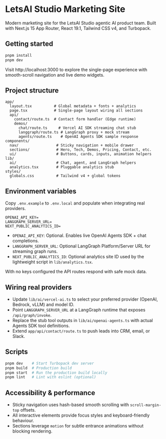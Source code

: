 # LetsAI Studio Marketing Site

Modern marketing site for the LetsAI Studio agentic AI product team. Built with Next.js 15 App Router, React 19.1, Tailwind CSS v4, and Turbopack.

## Getting started

```bash
pnpm install
pnpm dev
```

Visit http://localhost:3000 to explore the single-page experience with smooth-scroll navigation and live demo widgets.

## Project structure

```
app/
  layout.tsx          # Global metadata + fonts + analytics
  page.tsx            # Single-page layout wiring all sections
  api/
    contact/route.ts  # Contact form handler (Edge runtime)
    demos/
      chat/route.ts     # Vercel AI SDK streaming chat stub
      langgraph/route.ts # LangGraph proxy + mock stream
      agents/route.ts    # OpenAI Agents SDK sample response
components/
  nav/                 # Sticky navigation + mobile drawer
  sections/            # Hero, Tech, Demos, Pricing, Contact, etc.
  ui/                  # Buttons, cards, inputs, animation helpers
lib/
  ai/                  # Chat, agent, and LangGraph helpers
  analytics.tsx        # Pluggable analytics stub
styles/
  globals.css          # Tailwind v4 + global tokens
```

## Environment variables

Copy `.env.example` to `.env.local` and populate when integrating real providers.

```
OPENAI_API_KEY=
LANGGRAPH_SERVER_URL=
NEXT_PUBLIC_ANALYTICS_ID=
```

- `OPENAI_API_KEY`: Optional. Enables live OpenAI Agents SDK + chat completions.
- `LANGGRAPH_SERVER_URL`: Optional LangGraph Platform/Server URL for streaming graph runs.
- `NEXT_PUBLIC_ANALYTICS_ID`: Optional analytics site ID used by the lightweight script in `lib/analytics.tsx`.

With no keys configured the API routes respond with safe mock data.

## Wiring real providers

- Update `lib/ai/vercel-ai.ts` to select your preferred provider (OpenAI, Bedrock, vLLM) and model ID.
- Point `LANGGRAPH_SERVER_URL` at a LangGraph runtime that exposes `/api/graph/invoke`.
- Replace the stub tool outputs in `lib/ai/openai-agents.ts` with actual Agents SDK tool definitions.
- Extend `app/api/contact/route.ts` to push leads into CRM, email, or Slack.

## Scripts

```bash
pnpm dev    # Start Turbopack dev server
pnpm build  # Production build
pnpm start  # Run the production build locally
pnpm lint   # Lint with eslint (optional)
```

## Accessibility & performance

- Sticky navigation uses hash-based smooth scrolling with `scroll-margin-top` offsets.
- All interactive elements provide focus styles and keyboard-friendly behaviour.
- Sections leverage `motion` for subtle entrance animations without blocking rendering.

